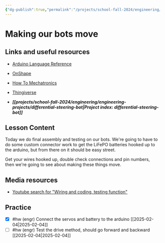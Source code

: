 ```yaml
---
{"dg-publish":true,"permalink":"/projects/school-fall-2024/engineering/lessons/robots-making-them-move/"}
---
```



#  Making our bots move

## Links and useful resources 

- [Arduino Language Reference](https://docs.arduino.cc/language-reference/)
- [OnShape](https://cad.onshape.com)
- [How To Mechatronics](https://howtomechatronics.com)
- [Thingiverse](https://thingiverse.com)

 
- ***[[projects/school-fall-2024/engineering/engineering-projects/differential-steering-bot\|Project index: differential-steering-bot]]*** 

## Lesson Content

Today we do final assembly and testing on our bots. We're going to have to do some custom connector work to get the LiFePO batteries hooked up to the arduino, but from there on it should be easy street.

Get your wires hooked up, double check connections and pin numbers, then we're going to see about making these things move.



## Media resources

- [Youtube search for "Wiring and coding, testing function"](https://www.youtube.com/results?search_query=Wiring%20and%20coding,%20testing%20function) 



## Practice


- [x] #hw (engr) Connect the servos and battery to the arduino  [[2025-02-04\|2025-02-04]]
- [ ] #hw (engr) Test the drive method, should go forward and backward  [[2025-02-04\|2025-02-04]]
